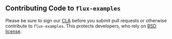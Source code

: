 Contributing Code to `flux-examples`
------------------------------------

Please be sure to sign our [CLA][] before you submit pull requests or otherwise contribute to `flux-examples`. This protects developers, who rely on [BSD license][].

[BSD license]: https://github.com/yahoo/flux-examples/blob/master/LICENSE.md
[CLA]: https://yahoocla.herokuapp.com/
